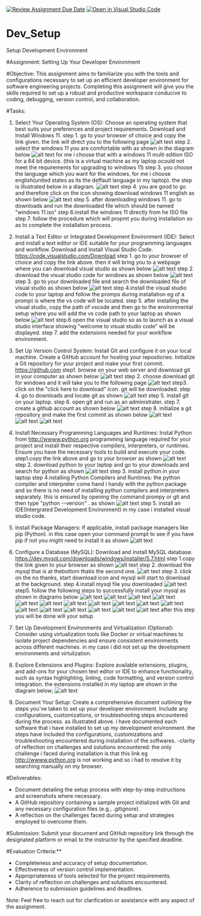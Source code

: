 [![Review Assignment Due Date](https://classroom.github.com/assets/deadline-readme-button-22041afd0340ce965d47ae6ef1cefeee28c7c493a6346c4f15d667ab976d596c.svg)](https://classroom.github.com/a/vbnbTt5m)
[![Open in Visual Studio Code](https://classroom.github.com/assets/open-in-vscode-2e0aaae1b6195c2367325f4f02e2d04e9abb55f0b24a779b69b11b9e10269abc.svg)](https://classroom.github.com/online_ide?assignment_repo_id=15269135&assignment_repo_type=AssignmentRepo)
# Dev_Setup
Setup Development Environment

#Assignment: Setting Up Your Developer Environment

#Objective:
This assignment aims to familiarize you with the tools and configurations necessary to set up an efficient developer environment for software engineering projects. Completing this assignment will give you the skills required to set up a robust and productive workspace conducive to coding, debugging, version control, and collaboration.

#Tasks:

1. Select Your Operating System (OS):
   Choose an operating system that best suits your preferences and project requirements. Download and Install Windows 11. 
   step 1. go to your browser of choice and copy the link given.
   the link will direct you to the following page 
   ![alt text](<step 1 download iso.PNG>)
  step 2. select the windows 11 you are  comfortable with as shown in the diagram below
  ![alt text](<step 2.PNG>) 
  for me i choose that with a windows 11 multi edition ISO for a 64 bit device. (this is a virtual machine as my laptop ocould not meet the requirements for upgrading to windows 11)
  step 3. you choose the language which you want for the windows. for me i choose english(united states as its the deffault language in my laptop). the step is illustrated below in a diagram.
  ![alt text](<step 3-1.PNG>)
  step 4. you are good to go and therefore click on the icon showing download windows 11 english as shown below
  ![alt text](<step 4.PNG>)
  step 5. after downloading windows 11. go to downloads and run the downloaded file which should be named "windows 11.iso"
  step 6.install the windows 11 directly from he ISO file
  step 7. follow the procedure which will propmt you during installation so as to complete the installation process.


2. Install a Text Editor or Integrated Development Environment (IDE):
   Select and install a text editor or IDE suitable for your programming languages and workflow. Download and Install Visual Studio Code. https://code.visualstudio.com/Download
   step 1. go to your browser of choice and copy the link above. then it will bring you to a webpage where you can download visual studio as shown below
   ![alt text](image-1.png)
   step 2. download the visual studio code for windows as shown below
   ![alt text](image-3.png)
   step 3. go to your downloaded file and search the downloaded file of visual studio as shown below
   ![alt text](image-4.png)
   step 4.install the visual studio code to your laptop and follow the promps during installation eg of a prompt is where the vs code will be located.
   step 5. after installing the visual studio, copy the path of vscode and then go to the environmental setup where you will add the vs code path to your laptop as shown below
   ![alt text](image-5.png)
   step.6 open the visual studio so as to launch as a visual studio interface showing "welcome to visual studio code" will be displayed. 
   step 7. add the extensions needed for your workflow environment. 


3. Set Up Version Control System:
   Install Git and configure it on your local machine. Create a GitHub account for hosting your repositories. Initialize a Git repository for your project and make your first commit. https://github.com
   step1. browse on your web server and download git in your computer as shown below
   ![alt text](image-6.png)
   step 2. choose download git for windows and it will take you to the following page
   ![alt text](image-7.png)
   step3. click on the "click here to download" icon. git will be downloaded.
   step 4. go to downloads and locate git as shown
   ![alt text](image-8.png)
   step 5. install git on your laptop.
   step 6. open git and run as an administrater.
   step 7. create a github account as shown below
   ![alt text](image-9.png)
   step 8. initialize a git repository and make the first commit as shown below
   ![alt text](image-10.png)
   ![alt text](image-11.png)
   ![alt text](image-12.png)



4. Install Necessary Programming Languages and Runtimes:
  Instal Python from http://wwww.python.org programming language required for your project and install their respective compilers, interpreters, or runtimes. Ensure you have the necessary tools to build and execute your code.
   step1.copy the link above and go to your browser as shown
   ![alt text](image-13.png)
   step 2. download python to your laptop and go to your downloads and search for python as shown
   ![alt text](image-14.png)
   step 3. install python in your laptop
   step 4.nstalling Python Compilers and Runtimes:
   the python compiler and interpreter come hand i handy with the python package and so there is no need of installing python compilers and interpreters separately. this is ensured by opening the command prompy or git and then type "python --version" . as shown
    ![alt text](image-15.png)
    step 5. install an IDE(Intergrated Development Environment) in my case i installed visual studio code.



5. Install Package Managers:
   If applicable, install package managers like pip (Python).
   in this case open your command prompt to see if you have pip if not you might need to install it as shown
   ![alt text](image-16.png)



6. Configure a Database (MySQL):
   Download and install MySQL database. https://dev.mysql.com/downloads/windows/installer/5.7.html
   step 1.copy the link given to your browser as shown
   ![alt text](image-17.png)
   step 2. download the mysql that  is at thebottom thatis the second one.
   ![alt text](image-18.png)
   step 3. click on the no thanks, start download icon and mysql will start to download at the background.
   step 4.install mysql file you downloaded
   ![alt text](image-19.png)
   step5. follow the following steps to successfully install your mysql as shown in diagrams below
   ![alt text](image-21.png)
   ![alt text](image-20.png)
   ![alt text](image-22.png)
   ![alt text](image-23.png)
   ![alt text](image-24.png)
   ![alt text](image-25.png)
   ![alt text](image-26.png)
   ![alt text](image-27.png)
   ![alt text](image-28.png)
   ![alt text](image-29.png)
   ![alt text](image-30.png)
   ![alt text](image-31.png)
   ![alt text](image-32.png)
   ![alt text](image-33.png)
   ![alt text](image-34.png)
   ![alt text](image-35.png)
   ![alt text](image-36.png) after this step you will be done will your setup



7. Set Up Development Environments and Virtualization (Optional):
   Consider using virtualization tools like Docker or virtual machines to isolate project dependencies and ensure consistent environments across different machines.
   in my case i did not set up the development environments and virtulization.

8. Explore Extensions and Plugins:
   Explore available extensions, plugins, and add-ons for your chosen text editor or IDE to enhance functionality, such as syntax highlighting, linting, code formatting, and version control integration.
   the extensions installed in my laptop are shown in the diagram below;
   ![alt text](image-37.png)
9. Document Your Setup:
    Create a comprehensive document outlining the steps you've taken to set up your developer environment. Include any configurations, customizations, or troubleshooting steps encountered during the process. 
    as illustrated above. i have documented each software that i have installed to set up my development environment. the steps have included the configurations, customizations and troubleshooting encountered during installation of the softwares. 
    -clarity of reflection on challenges and solutions encountered:
    the only challenge i faced during installation is that this link eg http://wwww.python.org is not working and so i had to resolve it by searching manually on my browser.

#Deliverables:
- Document detailing the setup process with step-by-step instructions and screenshots where necessary.
- A GitHub repository containing a sample project initialized with Git and any necessary configuration files (e.g., .gitignore).
- A reflection on the challenges faced during setup and strategies employed to overcome them.

#Submission:
Submit your document and GitHub repository link through the designated platform or email to the instructor by the specified deadline.

#Evaluation Criteria:**
- Completeness and accuracy of setup documentation.
- Effectiveness of version control implementation.
- Appropriateness of tools selected for the project requirements.
- Clarity of reflection on challenges and solutions encountered.
- Adherence to submission guidelines and deadlines.

Note: Feel free to reach out for clarification or assistance with any aspect of the assignment.
